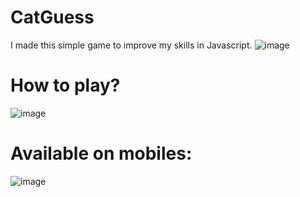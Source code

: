 # CatGuess
I made this simple game to improve my skills in Javascript. 
![image](https://user-images.githubusercontent.com/111078093/227801806-c8c3425d-e000-4665-84b2-852b7c304239.png)

# How to play?
![image](https://user-images.githubusercontent.com/111078093/227801921-6d95076d-6061-4adb-9729-d709ed962e32.png)

# Available on mobiles:
![image](https://github.com/fojogrimmo/CatGuess/assets/111078093/4974d8f3-4c8a-414c-883f-fb134923d6e0)
